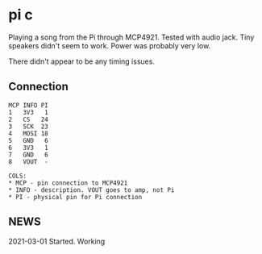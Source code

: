 # pi c

Playing a song from the Pi through MCP4921. Tested with audio jack. Tiny speakers didn't
seem to work. Power was probably very low.

There didn't appear to be any timing issues.


## Connection

```
MCP INFO PI
1   3V3   1
2   CS   24
3   SCK  23
4   MOSI 18
5   GND   6
6   3V3   1
7   GND   6
8   VOUT  -

COLS:
* MCP - pin connection to MCP4921
* INFO - description. VOUT goes to amp, not Pi
* PI - physical pin for Pi connection
```

## NEWS

2021-03-01 Started. Working
